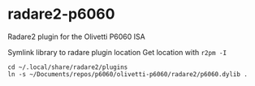 # radare2-p6060
Radare2 plugin for the Olivetti P6060 ISA

Symlink library to radare plugin location
Get location with `r2pm -I`

    cd ~/.local/share/radare2/plugins
    ln -s ~/Documents/repos/p6060/olivetti-p6060/radare2/p6060.dylib .